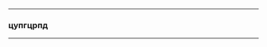 ---------------------------------------------------------- 
### цупгцрпд ###
---------------------------------------------------------- 